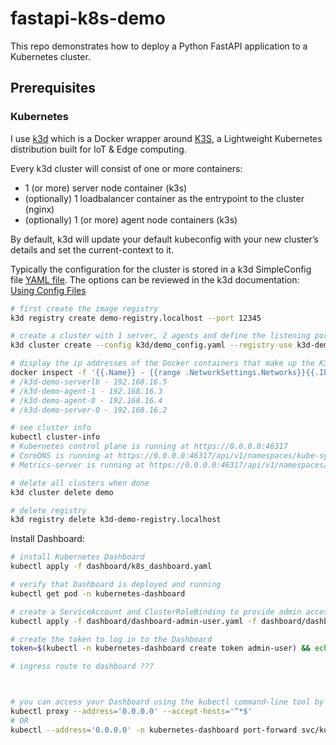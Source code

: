 # fastapi-k8s-demo
This repo demonstrates how to deploy a Python FastAPI application to a Kubernetes cluster.

## Prerequisites

### Kubernetes
I use [k3d](https://k3d.io/) which is a Docker wrapper around [K3S](https://k3s.io/), a Lightweight Kubernetes distribution built for IoT & Edge computing.

Every k3d cluster will consist of one or more containers:
 * 1 (or more) server node container (k3s)
 * (optionally) 1 loadbalancer container as the entrypoint to the cluster (nginx)
 * (optionally) 1 (or more) agent node containers (k3s)

By default, k3d will update your default kubeconfig with your new cluster’s details and set the current-context to it.

Typically the configuration for the cluster is stored in a k3d SimpleConfig file [YAML file](k3d/demo_config.yaml). The options can be reviewed in the k3d documentation: [Using Config Files](https://k3d.io/v5.6.0/usage/configfile/)

```bash
# first create the image registry
k3d registry create demo-registry.localhost --port 12345

# create a cluster with 1 server, 2 agents and define the listening ports of your Traefik instance
k3d cluster create --config k3d/demo_config.yaml --registry-use k3d-demo-registry.localhost:12345

# display the ip addresses of the Docker containers that make up the K3d cluster
docker inspect -f '{{.Name}} - {{range .NetworkSettings.Networks}}{{.IPAddress}}{{end}}' $(docker ps -q) | grep 'k3d-demo'
# /k3d-demo-serverlb - 192.168.16.5
# /k3d-demo-agent-1 - 192.168.16.3
# /k3d-demo-agent-0 - 192.168.16.4
# /k3d-demo-server-0 - 192.168.16.2

# see cluster info
kubectl cluster-info
# Kubernetes control plane is running at https://0.0.0.0:46317
# CoreDNS is running at https://0.0.0.0:46317/api/v1/namespaces/kube-system/services/kube-dns:dns/proxy
# Metrics-server is running at https://0.0.0.0:46317/api/v1/namespaces/kube-system/services/https:metrics-server:https/proxy

# delete all clusters when done
k3d cluster delete demo

# delete registry
k3d registry delete k3d-demo-registry.localhost
```

Install Dashboard:
```bash
# install Kubernetes Dashboard
kubectl apply -f dashboard/k8s_dashboard.yaml

# verify that Dashboard is deployed and running
kubectl get pod -n kubernetes-dashboard

# create a ServiceAccount and ClusterRoleBinding to provide admin access to the newly created cluster
kubectl apply -f dashboard/dashboard-admin-user.yaml -f dashboard/dashboard-admin-user-role.yml

# create the token to log in to the Dashboard
token=$(kubectl -n kubernetes-dashboard create token admin-user) && echo ${token}

# ingress route to dashboard ???



# you can access your Dashboard using the kubectl command-line tool by running the following command
kubectl proxy --address='0.0.0.0' --accept-hosts='^*$'
# OR
kubectl --address='0.0.0.0' -n kubernetes-dashboard port-forward svc/kubernetes-dashboard 9090:80
```
